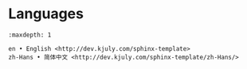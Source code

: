 # Languages

```{toctree}
:maxdepth: 1

en • English <http://dev.kjuly.com/sphinx-template>
zh-Hans • 简体中文 <http://dev.kjuly.com/sphinx-template/zh-Hans/>
```

